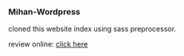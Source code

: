 ### Mihan-Wordpress

cloned this website index using sass preprocessor.


review online: 
[click here](https://mihan-wordpress.vercel.app/)
